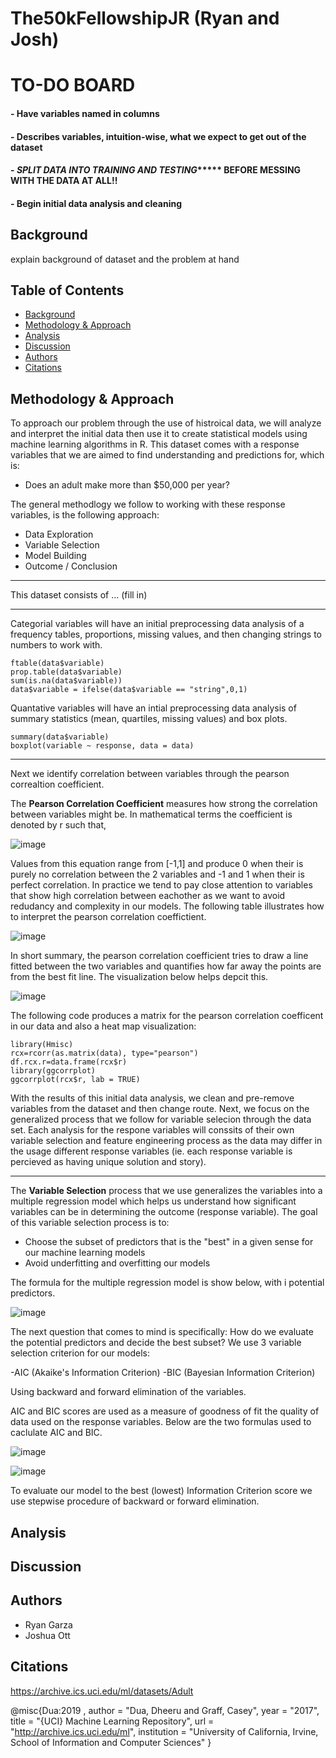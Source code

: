 # The50kFellowshipJR (Ryan and Josh) 

# TO-DO BOARD 

#### - Have variables named in columns 
#### - Describes variables, intuition-wise, what we expect to get out of the dataset
#### - *********SPLIT DATA INTO TRAINING AND TESTING************** BEFORE MESSING WITH THE DATA AT ALL!!
#### - Begin initial data analysis and cleaning

## Background 
explain background of dataset and the problem at hand 

## Table of Contents 

- [Background](#Background)
- [Methodology & Approach](#Methodology-and-Approach)
- [Analysis](#Analysis)
- [Discussion](#Discussion)
- [Authors](#Authors)
- [Citations](#Citations)

## Methodology & Approach 

To approach our problem through the use of histroical data, we will analyze and interpret the initial data then use it to create statistical models using machine learning algorithms in R. This dataset comes with a response variables that we are aimed to find understanding and predictions for, which is: 

- Does an adult make more than $50,000 per year? 

 The general methodlogy we follow to working with these response variables, is the following approach: 
 
  - Data Exploration
  - Variable Selection 
  - Model Building 
  - Outcome / Conclusion

----------------------------------------------------------------------------------------------------------------------------------------------------------------------------

This dataset consists of ... (fill in) 

-----------------------------------------------------------------------------------------------------------------------------------------------------------------------------

Categorial variables will have an initial preprocessing data analysis of a frequency tables, proportions, missing values, and then changing strings to numbers to work with. 

```
ftable(data$variable)
prop.table(data$variable)
sum(is.na(data$variable))
data$variable = ifelse(data$variable == "string",0,1)
```

Quantative variables will have an intial preprocessing data analysis of summary statistics (mean, quartiles, missing values) and box plots. 

```
summary(data$variable)
boxplot(variable ~ response, data = data)
```

----------------------------------------------------------------------------------------------------------------------------------------------------------------------------

Next we identify correlation between variables through the pearson correaltion coefficient.

The **Pearson Correlation Coefficient** measures how strong the correlation between variables might be. In mathematical terms the coefficient is denoted by r such that, 

![image](https://editor.analyticsvidhya.com/uploads/39170Formula.JPG)

Values from this equation range from [-1,1] and produce 0 when their is purely no correlation between the 2 variables and -1 and 1 when their is perfect correlation. In practice we tend to pay close attention to variables that show high correlation between eachother as we want to avoid redudancy and complexity in our models. 
The following table illustrates how to interpret the pearson correlation coeffictient.

![image](https://miro.medium.com/max/932/1*Qz_gwy4ZaSZuOpl3IyO2HA.png)

In short summary, the pearson correlation coefficient tries to draw a line fitted between the two variables and quantifies how far away the points are from the best fit line. The visualization below helps depcit this.

![image](https://editor.analyticsvidhya.com/uploads/25513Correlation.JPG)

The following code produces a matrix for the pearson correlation coefficent in our data and also a heat map visualization: 
```
library(Hmisc)
rcx=rcorr(as.matrix(data), type="pearson")
df.rcx.r=data.frame(rcx$r)
library(ggcorrplot)
ggcorrplot(rcx$r, lab = TRUE)
```
With the results of this initial data analysis, we clean and pre-remove variables from the dataset and then change route. Next, we focus on the generalized process that we follow for variable selecion through the data set. Each analysis for the respone variables will conssits of their own variable selection and feature engineering process as the data may differ in the usage different response variables (ie. each response variable is percieved as having unique solution and story). 

--------------------------------------------------------------------------------------------------------------------------------------------------------------------------------

The **Variable Selection** process that we use generalizes the variables into a multiple regression model which helps us understand how significant variables can be in determining the outcome (response variable). The goal of this variable selection process is to: 

- Choose the subset of predictors that is the "best" in a given sense for our machine learning models
- Avoid underfitting and overfitting our models

The formula for the multiple regression model is show below, with i potential predictors.

![image](https://miro.medium.com/max/1400/1*39FkA9sgT6E_txFT_KANjw.png)

The next question that comes to mind is specifically: How do we evaluate the potential predictors and decide the best subset?
We use 3 variable selection criterion for our models: 

-AIC (Akaike's Information Criterion)
-BIC (Bayesian Information Criterion)

Using backward and forward elimination of the variables. 


AIC and BIC scores are used as a measure of goodness of fit the quality of data used on the response variables. Below are the two formulas used to caclulate AIC and BIC.

![image](https://wikimedia.org/api/rest_v1/media/math/render/svg/fe67d436d9064a370cbe800b24b05ee8a68d491b)

![image](https://wikimedia.org/api/rest_v1/media/math/render/svg/9fb26ce833300f98a6df6039624fc7ffaf4ce7fb)

To evaluate our model to the best (lowest) Information Criterion score we use stepwise procedure of backward or forward elimination. 


## Analysis 

## Discussion

## Authors

- Ryan Garza
- Joshua Ott

## Citations 

https://archive.ics.uci.edu/ml/datasets/Adult

@misc{Dua:2019 ,
author = "Dua, Dheeru and Graff, Casey",
year = "2017",
title = "{UCI} Machine Learning Repository",
url = "http://archive.ics.uci.edu/ml",
institution = "University of California, Irvine, School of Information and Computer Sciences" }

